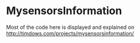 # MysensorsInformation

Most of the code here is displayed and explained on http://timdows.com/projects/mysensorsinformation/